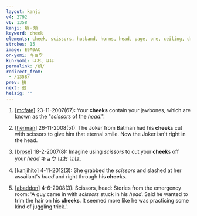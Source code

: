 ```yaml
---
layout: kanji
v4: 2792
v6: 1358
kanji: 頬・頰
keyword: cheek
elements: cheek, scissors, husband, horns, head, page, one, ceiling, drop, shellfish, shell, clam, oyster, eye, animal legs, eight
strokes: 15
image: E9A0AC
on-yomi: キョウ
kun-yomi: ほお、ほほ
permalink: /頬/
redirect_from:
 - /1358/
prev: 挟
next: 追
heisig: ""
---
```


1) [<a href="http://kanji.koohii.com/profile/mcfate">mcfate</a>] 23-11-2007(67): Your <strong>cheeks</strong> contain your jawbones, which are known as the &quot;<em>scissors</em> of the <em>head</em>.&quot;.

2) [<a href="http://kanji.koohii.com/profile/herman">herman</a>] 26-11-2008(51): The Joker from Batman had his<strong> cheek</strong>s cut with scissors to give him that eternal smile. Now the Joker isn&#039;t right in the head.

3) [<a href="http://kanji.koohii.com/profile/brose">brose</a>] 18-2-2007(8): Imagine using <em>scissors</em> to cut your<strong> cheek</strong>s off your <em>head</em> キョウ ほお ほほ.

4) [<a href="http://kanji.koohii.com/profile/kanjihito">kanjihito</a>] 4-11-2012(3): She grabbed the <em>scissors</em> and slashed at her assailant&#039;s <em>head</em> and right through his<strong> cheek</strong>s.

5) [<a href="http://kanji.koohii.com/profile/abaddon">abaddon</a>] 4-6-2008(3): Scissors, head: Stories from the emergency room: &#039;A guy came in with <em>scissors</em> stuck in his <em>head</em>. Said he wanted to trim the hair on his <strong>cheeks</strong>. It seemed more like he was practicing some kind of juggling trick.&#039;.

